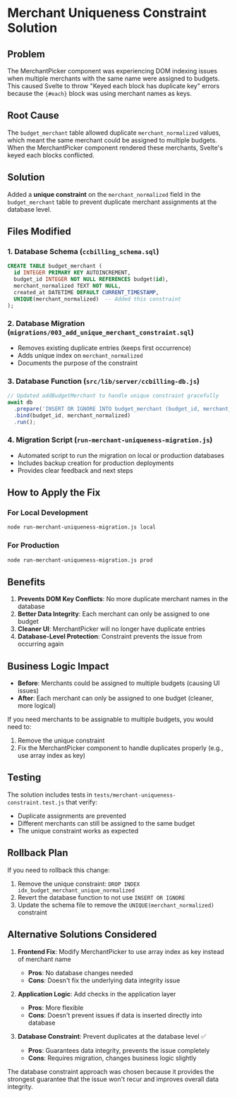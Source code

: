 # Merchant Uniqueness Constraint Solution

## Problem
The MerchantPicker component was experiencing DOM indexing issues when multiple merchants with the same name were assigned to budgets. This caused Svelte to throw "Keyed each block has duplicate key" errors because the `{#each}` block was using merchant names as keys.

## Root Cause
The `budget_merchant` table allowed duplicate `merchant_normalized` values, which meant the same merchant could be assigned to multiple budgets. When the MerchantPicker component rendered these merchants, Svelte's keyed each blocks conflicted.

## Solution
Added a **unique constraint** on the `merchant_normalized` field in the `budget_merchant` table to prevent duplicate merchant assignments at the database level.

## Files Modified

### 1. Database Schema (`ccbilling_schema.sql`)
```sql
CREATE TABLE budget_merchant (
  id INTEGER PRIMARY KEY AUTOINCREMENT,
  budget_id INTEGER NOT NULL REFERENCES budget(id),
  merchant_normalized TEXT NOT NULL,
  created_at DATETIME DEFAULT CURRENT_TIMESTAMP,
  UNIQUE(merchant_normalized)  -- Added this constraint
);
```

### 2. Database Migration (`migrations/003_add_unique_merchant_constraint.sql`)
- Removes existing duplicate entries (keeps first occurrence)
- Adds unique index on `merchant_normalized`
- Documents the purpose of the constraint

### 3. Database Function (`src/lib/server/ccbilling-db.js`)
```javascript
// Updated addBudgetMerchant to handle unique constraint gracefully
await db
  .prepare('INSERT OR IGNORE INTO budget_merchant (budget_id, merchant_normalized) VALUES (?, ?)')
  .bind(budget_id, merchant_normalized)
  .run();
```

### 4. Migration Script (`run-merchant-uniqueness-migration.js`)
- Automated script to run the migration on local or production databases
- Includes backup creation for production deployments
- Provides clear feedback and next steps

## How to Apply the Fix

### For Local Development
```bash
node run-merchant-uniqueness-migration.js local
```

### For Production
```bash
node run-merchant-uniqueness-migration.js prod
```

## Benefits

1. **Prevents DOM Key Conflicts**: No more duplicate merchant names in the database
2. **Better Data Integrity**: Each merchant can only be assigned to one budget
3. **Cleaner UI**: MerchantPicker will no longer have duplicate entries
4. **Database-Level Protection**: Constraint prevents the issue from occurring again

## Business Logic Impact

- **Before**: Merchants could be assigned to multiple budgets (causing UI issues)
- **After**: Each merchant can only be assigned to one budget (cleaner, more logical)

If you need merchants to be assignable to multiple budgets, you would need to:
1. Remove the unique constraint
2. Fix the MerchantPicker component to handle duplicates properly (e.g., use array index as key)

## Testing

The solution includes tests in `tests/merchant-uniqueness-constraint.test.js` that verify:
- Duplicate assignments are prevented
- Different merchants can still be assigned to the same budget
- The unique constraint works as expected

## Rollback Plan

If you need to rollback this change:
1. Remove the unique constraint: `DROP INDEX idx_budget_merchant_unique_normalized`
2. Revert the database function to not use `INSERT OR IGNORE`
3. Update the schema file to remove the `UNIQUE(merchant_normalized)` constraint

## Alternative Solutions Considered

1. **Frontend Fix**: Modify MerchantPicker to use array index as key instead of merchant name
   - **Pros**: No database changes needed
   - **Cons**: Doesn't fix the underlying data integrity issue

2. **Application Logic**: Add checks in the application layer
   - **Pros**: More flexible
   - **Cons**: Doesn't prevent issues if data is inserted directly into database

3. **Database Constraint**: Prevent duplicates at the database level ✅
   - **Pros**: Guarantees data integrity, prevents the issue completely
   - **Cons**: Requires migration, changes business logic slightly

The database constraint approach was chosen because it provides the strongest guarantee that the issue won't recur and improves overall data integrity.